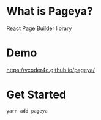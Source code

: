 # What is Pageya?

React Page Builder library

# Demo

https://vcoder4c.github.io/pageya/

# Get Started

```
yarn add pageya
```
